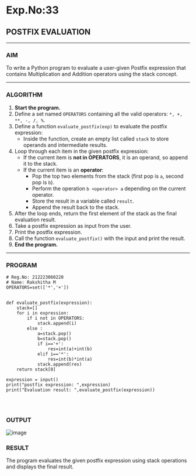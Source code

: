 # Exp.No:33  
## POSTFIX EVALUATION

---

### AIM  
To write a Python program to evaluate a user-given Postfix expression that contains Multiplication and Addition operators using the stack concept.

---

### ALGORITHM

1. **Start the program.**
2. Define a set named `OPERATORS` containing all the valid operators: `*, +, **, -, /, %`.
3. Define a function `evaluate_postfix(exp)` to evaluate the postfix expression:
   - Inside the function, create an empty list called `stack` to store operands and intermediate results.
4. Loop through each item in the given postfix expression:
   - If the current item is **not in OPERATORS**, it is an operand, so append it to the stack.
   - If the current item is an **operator**:
     - Pop the top two elements from the stack (first pop is `a`, second pop is `b`).
     - Perform the operation `b <operator> a` depending on the current operator.
     - Store the result in a variable called `result`.
     - Append the result back to the stack.
5. After the loop ends, return the first element of the stack as the final evaluation result.
6. Take a postfix expression as input from the user.
7. Print the postfix expression.
8. Call the function `evaluate_postfix()` with the input and print the result.
9. **End the program.**

---

### PROGRAM

```
# Reg.No: 212223060220
# Name: Rakshitha M
OPERATORS=set(['*','+']) 


def evaluate_postfix(expression):
    stack=[]
    for i in expression:
        if i not in OPERATORS:
            stack.append(i)
        else :
            a=stack.pop()
            b=stack.pop()
            if i=='+':
                res=int(a)+int(b)
            elif i=='*':
                res=int(b)*int(a)
            stack.append(res)
    return stack[0]   

expression = input()
print("postfix expression: ",expression)
print("Evaluation result: ",evaluate_postfix(expression))




```

### OUTPUT
![image](https://github.com/user-attachments/assets/d9c1fb37-03c0-484b-a823-91a6650ceb95)



### RESULT
The program evaluates the given postfix expression using stack operations and displays the final result.

